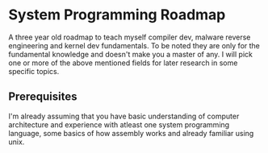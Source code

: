 # System Programming Roadmap

A three year old roadmap to teach myself compiler dev, malware reverse engineering and kernel dev fundamentals. To be noted they are only for the fundamental knowledge and doesn't make you a master of any. I will pick one or more of the above mentioned fields for later research in some specific topics.

## Prerequisites

I'm already assuming that you have basic understanding of computer architecture and experience with atleast one system programming language, some basics of how assembly works and already familiar using unix.
